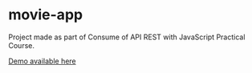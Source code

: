 # movie-app
Project made as part of Consume of API REST with JavaScript Practical Course.

[Demo available here](https://carlitoxe.github.io/movie-app/)
